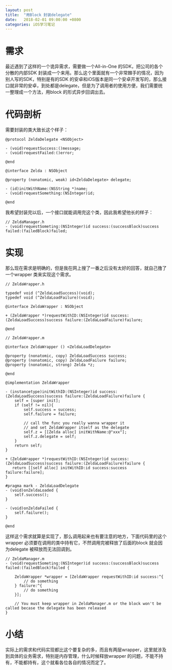```yaml
---
layout: post
title:  "用Block 封装delegate"
date:   2018-02-01 09:00:00 +0800
categories: iOS学习笔记
---
```


# 需求
最近遇到了这样的一个诡异需求，需要做一个All-in-One 的SDK，把公司的各个分散的内部SDK 封装成一个来用。那么这个里面就有一个非常棘手的情况，因为别人写的SDK，特别是有的SDK 的安卓和iOS版本是同一个安卓开发写的，那么接口就非常的安卓，到处都是delegate，但是为了调用者的使用方便，我们需要统一整理成一个方法，用block 的形式异步回调出去。

# 代码剖析
需要封装的类大致长这个样子：

```
@protocol ZeldaDelegate <NSObject>

- (void)requestSuccess:()message;
- (void)requestFailed:()error;

@end

@interface Zelda : NSObject

@property (nonatomic, weak) id<ZeldaDelegate> delegate;

- (id)initWithName:(NSString *)name;
- (void)requestSomething:(NSInteger)id;

@end
```

我希望封装完以后，一个接口就能调用完这个类，因此我希望他长的样子：

```
// ZeldaManager.h
- (void)requestSometing:(NSInteger)id success:(successBlock)success failed:(failedBlock)failed;
```

# 实现
那么现在需求是明确的，但是我在网上搜了一番之后没有太好的回答，就自己撸了一个wrapper 类来实现这个需求。

```
// ZeldaWrapper.h

typedef void (^ZeldaLoadSuccess)(void);
typedef void (^ZeldaLoadFailure)(void);

@interface ZeldaWrapper : NSObject

+ (ZeldaWrapper *)requestWithID:(NSInteger)id success:(ZeldaLoadSuccess)success failure:(ZeldaLoadFailure)failure;

@end
```


```
// ZeldaWrapper.m

@interface ZeldaWrapper () <ZeldaLoadDelegate>

@property (nonatomic, copy) ZeldaLoadSuccess success;
@property (nonatomic, copy) ZeldaLoadFailure failure;
@property (nonatomic, strong) Zelda *z;

@end

@implementation ZeldaWrapper

- (instancetype)initWithID:(NSInteger)id success:(ZeldaLoadSuccess)success failure:(ZeldaLoadFailure)failure {
    self = [super init];
    if (self != nil){
        self.success = success;
        self.failure = failure;
        
        // call the func you really wanna wrapper it
        // and set ZeldaWrapper itself as the delegate
        self.z = [[Zelda alloc] initWithName:@"xxx"];
        self.z.delegate = self;
    }
    return self;
}

+ (ZeldaWrapper *)requestWithID:(NSInteger)id success:(ZeldaLoadSuccess)success failure:(ZeldaLoadFailure)failure {
   return [[self alloc] initWithID:id success:success failure:failure];
}

#pragma mark - ZeldaLoadDelegate
- (void)onZeldaLoaded {
    self.success();
}

- (void)onZeldaFailed {
    self.failure();
}

@end
```
这样这个需求就算是实现了，那么调用起来也有要注意的地方，下面代码里的这个wrapper 必须要在调用的类中持有它，不然调用完被释放了后面的block 就会因为delegate 被释放而无法回调到。

```
// ZeldaManager.m
- (void)requestSometing:(NSInteger)id success:(successBlock)success failed:(failedBlock)failed {

	ZeldaWrapper *wrapper = [ZeldaWrapper requestWithID:id success:^{
        // do something
    } failure:^{
        // do something
    }];
    
    // You must keep wrapper in ZeldaManager.m or the block won't be called becase the delegate has been released
}
```

# 小结
实际上的需求和代码实现都比这个要复杂的多，而且有两层wrapper，这里就涉及到具体的业务需求，特别是内存管理，什么时候释放wrapper 的问题，不能不持有，不能都持有，这个就看各位各自的情况而定了。

